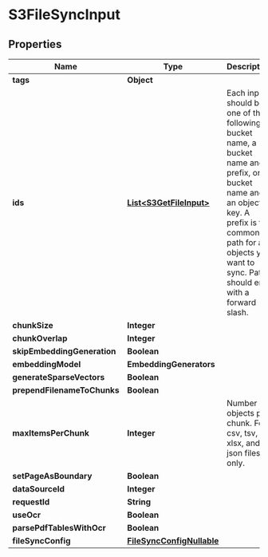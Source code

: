 

# S3FileSyncInput


## Properties

| Name | Type | Description | Notes |
|------------ | ------------- | ------------- | -------------|
|**tags** | **Object** |  |  [optional] |
|**ids** | [**List&lt;S3GetFileInput&gt;**](S3GetFileInput.md) | Each input should be one of the following: A bucket name, a bucket name and a prefix, or a          bucket name and an object key. A prefix is the common path for all objects you want to sync.          Paths should end with a forward slash. |  |
|**chunkSize** | **Integer** |  |  [optional] |
|**chunkOverlap** | **Integer** |  |  [optional] |
|**skipEmbeddingGeneration** | **Boolean** |  |  [optional] |
|**embeddingModel** | **EmbeddingGenerators** |  |  [optional] |
|**generateSparseVectors** | **Boolean** |  |  [optional] |
|**prependFilenameToChunks** | **Boolean** |  |  [optional] |
|**maxItemsPerChunk** | **Integer** | Number of objects per chunk. For csv, tsv, xlsx, and json files only. |  [optional] |
|**setPageAsBoundary** | **Boolean** |  |  [optional] |
|**dataSourceId** | **Integer** |  |  [optional] |
|**requestId** | **String** |  |  [optional] |
|**useOcr** | **Boolean** |  |  [optional] |
|**parsePdfTablesWithOcr** | **Boolean** |  |  [optional] |
|**fileSyncConfig** | [**FileSyncConfigNullable**](FileSyncConfigNullable.md) |  |  [optional] |



